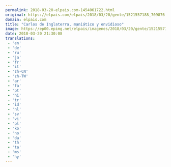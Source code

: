 ```yaml
---
permalink: 2018-03-20-elpais.com-1454061722.html
original: https://elpais.com/elpais/2018/03/20/gente/1521557188_709876.html#?ref=rss&format=simple&link=link
domain: elpais.com
title: "Carlos de Inglaterra, maniático y envidioso"
image: https://ep00.epimg.net/elpais/imagenes/2018/03/20/gente/1521557188_709876_1521563431_rrss_normal.jpg
date: 2018-03-20 21:30:08
translations: 
 - 'en'
 - 'de'
 - 'ru'
 - 'ja'
 - 'fr'
 - 'it'
 - 'zh-CN'
 - 'zh-TW'
 - 'ar'
 - 'fa'
 - 'pt'
 - 'hi'
 - 'tr'
 - 'id'
 - 'nl'
 - 'sv'
 - 'vi'
 - 'pl'
 - 'ko'
 - 'no'
 - 'da'
 - 'th'
 - 'ta'
 - 'ms'
 - 'hy'
---
```


